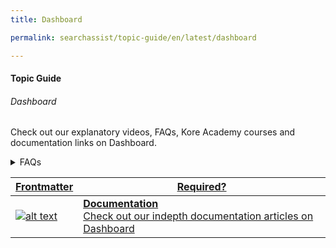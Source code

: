 ```yaml
---
title: Dashboard

permalink: searchassist/topic-guide/en/latest/dashboard

---
```

#### Topic Guide
###### Dashboard

  Check out our explanatory videos, FAQs, Kore Academy courses and documentation links on Dashboard.


<details>
  <summary>FAQs
  </summary>

  <a class="doc-link" target="_blank" href="https://docs.kore.ai/searchassist/concepts/analyzing-performance/analyzing-search-performance/#Accessing_the_SearchAssist_Dashboard">
 
  How do I check metrics for a particular date range?

</a>

 <a class="doc-link" target="_blank" href="https://docs.kore.ai/searchassist/concepts/analyzing-performance/analyzing-search-performance/#Accessing_the_SearchAssist_Dashboard">
 
 How to track metrics based on index?

</a>


</details>

<a class="doc-link" target="_blank" href="https://docs.kore.ai/searchassist/concepts/analyzing-performance/analyzing-search-performance/#Accessing_the_SearchAssist_Dashboard">
 
| Frontmatter | Required? |
|-------------|-------------|
| ![alt text](images/docIcon.svg "Title") | **Documentation**  <br /> Check out our indepth documentation articles on Dashboard | 


</a>
